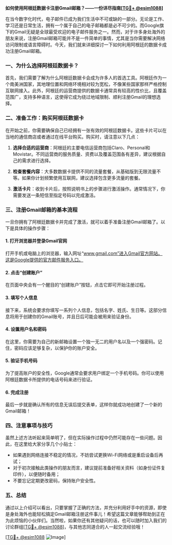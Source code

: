 **如何使用阿根廷数据卡注册Gmail邮箱？——一份详尽指南[[TG💪+ @esim1088](https://t.me/s/esim1088)]**

在当今数字化时代，电子邮件已成为我们生活中不可或缺的一部分。无论是工作、学习还是日常生活，拥有一个属于自己的电子邮箱都是必不可少的。而Google旗下的Gmail无疑是全球最受欢迎的电子邮件服务之一。然而，对于许多身处海外的朋友来说，注册Gmail邮箱可能并不是一件简单的事情，尤其是当你需要解决网络访问限制或语言障碍时。今天，我们就来详细探讨一下如何利用阿根廷的数据卡成功注册Gmail邮箱。

### 一、为什么选择阿根廷数据卡？

首先，我们需要了解为什么阿根廷数据卡会成为许多人的首选工具。阿根廷作为一个南美洲国家，其地理位置和网络环境相对较为宽松，不像某些国家那样严格控制互联网接入。此外，阿根廷的运营商提供的数据卡通常具有较高的性价比，且覆盖范围广，支持多种语言，这使得它成为绕过地域限制、顺利注册Gmail的理想选择。

### 二、准备工作：购买阿根廷数据卡

在开始之前，你需要确保自己已经拥有一张有效的阿根廷数据卡。这些卡片可以在当地的通信商店或者通过在线平台购买。购买时，请注意以下几点：

1. **选择合适的运营商**：阿根廷的主要电信运营商包括Claro、Personal和Movistar。不同运营商的服务质量、资费以及覆盖范围各有差异，建议根据自己的需求进行选择。
   
2. **检查套餐内容**：大多数数据卡提供不同的流量套餐，从基础版到无限流量不等。如果你计划频繁使用互联网，建议选择包含更多流量的套餐。
   
3. **激活卡片**：收到卡片后，按照说明书上的步骤进行激活操作。通常情况下，你需要发送一条短信至指定号码以完成激活。

### 三、注册Gmail邮箱的基本流程

一旦你拥有了阿根廷数据卡并完成了激活，就可以着手准备注册Gmail邮箱了。以下是具体的操作步骤：

#### 1. 打开浏览器并登录Gmail官网

打开手机或电脑上的浏览器，输入网址“www.gmail.com”进入Gmail官方网站。这是Google提供的官方邮件服务入口。

#### 2. 点击“创建账户”

在页面中央会有一个醒目的“创建账户”按钮，点击它即可开始注册过程。

#### 3. 填写个人信息

接下来，系统会要求你填写一系列个人信息，包括名字、姓氏、生日等。这部分信息将用于创建你的Gmail账号，并且日后可能会被用来验证身份。

#### 4. 设置用户名和密码

在这里，你需要为自己的新邮箱设置一个独一无二的用户名以及一个强密码。记住，密码应该足够复杂，以保护你的账户安全。

#### 5. 验证手机号码

为了提高账户的安全性，Google通常会要求用户绑定一个手机号码。你可以使用阿根廷数据卡所提供的电话号码来进行验证。

#### 6. 完成注册

最后一步就是确认所有的信息无误后提交表单，这样你就成功地创建了一个新的Gmail邮箱！

### 四、注意事项与技巧

虽然上述方法听起来简单明了，但在实际操作过程中仍然可能存在一些问题。因此，在这里给大家分享几个小贴士：

- 如果遇到网络连接不稳定的情况，不妨尝试更换Wi-Fi网络或是重启设备后再试；
- 对于初次接触此类操作的朋友而言，建议提前准备好相关资料（如身份证件复印件），以便随时备用；
- 不要忘记定期更改密码，保持账户安全性。

### 五、总结

通过以上介绍可以看出，只要掌握了正确的方法，并充分利用好手中的资源，即使是身处海外也能轻松搞定Gmail邮箱注册这件事儿！希望这篇文章能够帮助到正在为此烦恼的小伙伴们。当然啦，如果你还有其他疑问的话，也可以随时加入我们的讨论群组[[TG💪+ @esim1088](https://t.me/s/esim1088)]，与其他志同道合的人一起交流经验哦！

[[TG💪+ @esim1088](https://t.me/s/esim1088) ![Image](https://i.postimg.cc/4NQfJmqS/Snipaste-2025-05-13-00-14-12.png)]